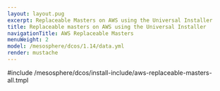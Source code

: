 ```yaml
---
layout: layout.pug
excerpt: Replaceable Masters on AWS using the Universal Installer
title: Replaceable masters on AWS using the Universal Installer
navigationTitle: AWS Replaceable Masters
menuWeight: 2
model: /mesosphere/dcos/1.14/data.yml
render: mustache
---
```


#include /mesosphere/dcos/install-include/aws-replaceable-masters-all.tmpl
